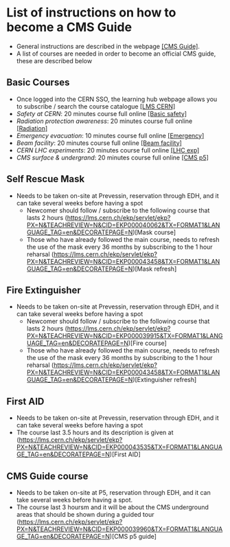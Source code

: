 # List of instructions on how to become a CMS Guide

* General instructions are described in the webpage [[CMS Guide]](https://espace.cern.ch/CMSguides/Join%20the%20CMS%20Guides/Home.aspx).
* A list of courses are needed in order to become an official CMS guide, these are described below

## Basic Courses

* Once logged into the CERN SSO, the learning hub webpage allows you to subscribe / search the course catalogue [[LMS CERN]](https://lms.cern.ch)
* *Safety at CERN*: 20 minutes course full online [[Basic safety]](https://lms.cern.ch/ekp/servlet/ekp?PX=N&TEACHREVIEW=N&CID=EKP000040616&TX=FORMAT1&LANGUAGE_TAG=%2aALL%2a&DECORATEPAGE=N)
* *Radiation protection awareness*: 20 minutes course full online [[Radiation]](https://lms.cern.ch/ekp/servlet/ekp?PX=N&TEACHREVIEW=N&CID=EKP000040639&TX=FORMAT1&LANGUAGE_TAG=en&DECORATEPAGE=N)
* *Emergency evacuation*: 10 minutes course full online [[Emergency]](https://lms.cern.ch/ekp/servlet/ekp?PX=N&TEACHREVIEW=N&CID=EKP000040683&TX=FORMAT1&LANGUAGE_TAG=*ALL*&DECORATEPAGE=N)
* *Beam facility*: 20 minutes course full online [[Beam facility]](https://lms.cern.ch/ekp/servlet/ekp?PX=N&TEACHREVIEW=N&CID=EKP000040585&TX=FORMAT1&LANGUAGE_TAG=en&DECORATEPAGE=N)
* *CERN LHC experiments*: 20 minutes course full online [[LHC exp]](https://lms.cern.ch/ekp/servlet/ekp?TX=FORMAT1&CID=EKP000040606&LOTYPE=C&PX=N)
* *CMS surface & undergrand*: 20 minutes course full online [[CMS p5]](https://lms.cern.ch/ekp/servlet/ekp?PX=N&TEACHREVIEW=N&CID=EKP000040636&TX=FORMAT1&LANGUAGE_TAG=en&DECORATEPAGE=N)

## Self Rescue Mask

* Needs to be taken on-site at Prevessin, reservation through EDH, and it can take several weeks before having a spot
  * Newcomer should follow / subscribe to the following course that lasts 2 hours (https://lms.cern.ch/ekp/servlet/ekp?PX=N&TEACHREVIEW=N&CID=EKP000040062&TX=FORMAT1&LANGUAGE_TAG=en&DECORATEPAGE=N)[Mask course]
  * Those who have already followed the main course, needs to refresh the use of the mask every 36 months by subscribing to the 1 hour reharsal (https://lms.cern.ch/ekp/servlet/ekp?PX=N&TEACHREVIEW=N&CID=EKP000043458&TX=FORMAT1&LANGUAGE_TAG=en&DECORATEPAGE=N)[Mask refresh]

## Fire Extinguisher

* Needs to be taken on-site at Prevessin, reservation through EDH, and it can take several weeks before having a spot
  * Newcomer should follow / subscribe to the following course that lasts 2 hours (https://lms.cern.ch/ekp/servlet/ekp?PX=N&TEACHREVIEW=N&CID=EKP000039915&TX=FORMAT1&LANGUAGE_TAG=en&DECORATEPAGE=N)[Fire course]
  * Those who have already followed the main course, needs to refresh the use of the mask every 36 months by subscribing to the 1 hour reharsal (https://lms.cern.ch/ekp/servlet/ekp?PX=N&TEACHREVIEW=N&CID=EKP000043458&TX=FORMAT1&LANGUAGE_TAG=en&DECORATEPAGE=N)[Extinguisher refresh]

## First AID

* Needs to be taken on-site at Prevessin, reservation through EDH, and it can take several weeks before having a spot
* The course last 3.5 hours and its description is given at (https://lms.cern.ch/ekp/servlet/ekp?PX=N&TEACHREVIEW=N&CID=EKP000043535&TX=FORMAT1&LANGUAGE_TAG=en&DECORATEPAGE=N)[First AID]

## CMS Guide course

* Needs to be taken on-site at P5, reservation through EDH, and it can take several weeks before having a spot.
* The course last 3 hoursm and it will be about the CMS underground areas that should be shown during a guided tour (https://lms.cern.ch/ekp/servlet/ekp?PX=N&TEACHREVIEW=N&CID=EKP000039960&TX=FORMAT1&LANGUAGE_TAG=en&DECORATEPAGE=N)[CMS p5 guide]



